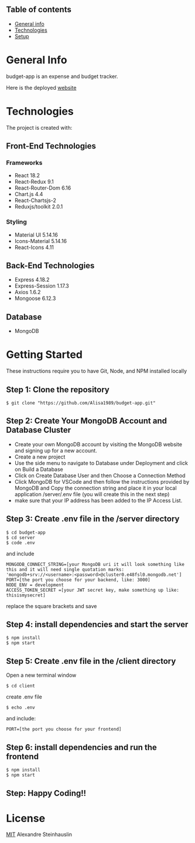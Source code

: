 ## Table of contents
* [General info](#general-info)
* [Technologies](#technologies)
* [Setup](#setup)

# General Info
  budget-app is an expense and budget tracker.
  
  Here is the deployed [website](https://budget-mern-7e102b331f36.herokuapp.com/)
 
# Technologies
 The project is created with:
## Front-End Technologies
### Frameworks
* React 18.2
* React-Redux 9.1
* React-Router-Dom 6.16
* Chart.js 4.4
* React-Chartsjs-2
* Reduxjs/toolkit 2.0.1

### Styling
* Material UI 5.14.16
* Icons-Material 5.14.16
* React-Icons 4.11

## Back-End Technologies
* Express 4.18.2
* Express-Session 1.17.3
* Axios 1.6.2
* Mongoose 6.12.3

## Database
* MongoDB

# Getting Started
These instructions require you to have Git, Node, and NPM installed locally
## Step 1: Clone the repository
```
$ git clone "https://github.com/Alisa1989/budget-app.git"
```
## Step 2: Create Your MongoDB Account and Database Cluster
- Create your own MongoDB account by visiting the MongoDB website and signing up for a new account.
- Create a new project
- Use the side menu to navigate to Database under Deployment and click on Build a Database
- Click on Create Database User and then Choose a Connection Method
- Click MongoDB for VSCode and then follow the instructions provided by MongoDB and Copy the connection string and place it in your local application /server/.env file (you will create this in the next step)
- make sure that your IP address has been added to the IP Access List.

## Step 3: Create .env file in the /server directory 
```
$ cd budget-app 
$ cd server
$ code .env
```
and include
```
MONGODB_CONNECT_STRING=[your MongoDB uri it will look something like this and it will need single quotation marks: 'mongodb+srv://<username>:<password>@cluster0.e48fsl0.mongodb.net']
PORT=[the port you choose for your backend, like: 3000]
NODE_ENV = development
ACCESS_TOKEN_SECRET =[your JWT secret key, make something up like: thisismysecret]
```
replace the square brackets and save
## Step 4: install dependencies and start the server
```
$ npm install
$ npm start
```

## Step 5: Create .env file in the /client directory
Open a new terminal window
```
$ cd client
```
create .env file
```
$ echo .env
```
and include:
```
PORT=[the port you choose for your frontend]
```

## Step 6: install dependencies and run the frontend 
```
$ npm install
$ npm start
```

## Step: Happy Coding!!

# License
[MIT](https://github.com/Alisa1989/Store64/blob/main/LICENSE) Alexandre Steinhauslin